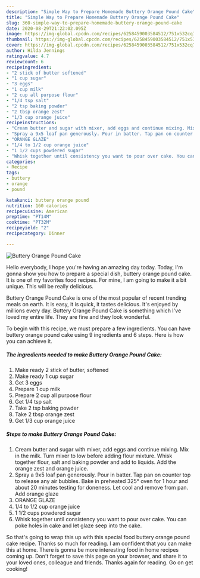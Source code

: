 ```yaml
---
description: "Simple Way to Prepare Homemade Buttery Orange Pound Cake"
title: "Simple Way to Prepare Homemade Buttery Orange Pound Cake"
slug: 360-simple-way-to-prepare-homemade-buttery-orange-pound-cake
date: 2020-08-29T21:22:02.095Z
image: https://img-global.cpcdn.com/recipes/6258459003584512/751x532cq70/buttery-orange-pound-cake-recipe-main-photo.jpg
thumbnail: https://img-global.cpcdn.com/recipes/6258459003584512/751x532cq70/buttery-orange-pound-cake-recipe-main-photo.jpg
cover: https://img-global.cpcdn.com/recipes/6258459003584512/751x532cq70/buttery-orange-pound-cake-recipe-main-photo.jpg
author: Hilda Jennings
ratingvalue: 4.7
reviewcount: 6
recipeingredient:
- "2 stick of butter softened"
- "1 cup sugar"
- "3 eggs"
- "1 cup milk"
- "2 cup all purpose flour"
- "1/4 tsp salt"
- "2 tsp baking powder"
- "2 tbsp orange zest"
- "1/3 cup orange juice"
recipeinstructions:
- "Cream butter and sugar with mixer, add eggs and continue mixing. Mix in the milk. Turn mixer to low before adding flour mixture. Whisk together flour, salt and baking powder and add to liquids. Add the orange zest and orange juice."
- "Spray a 9x5 loaf pan generously. Pour in batter. Tap pan on counter top to release any air bubbles. Bake in preheated 325° oven for 1 hour and about 20 minutes testing for doneness. Let cool and remove from pan. Add orange glaze"
- "ORANGE GLAZE"
- "1/4 to 1/2 cup orange juice"
- "1 1/2 cups powdered sugar"
- "Whisk together until consistency you want to pour over cake. You can poke holes in cake and let glaze seep into the cake."
categories:
- Recipe
tags:
- buttery
- orange
- pound

katakunci: buttery orange pound 
nutrition: 160 calories
recipecuisine: American
preptime: "PT14M"
cooktime: "PT32M"
recipeyield: "2"
recipecategory: Dinner

---
```



![Buttery Orange Pound Cake](https://img-global.cpcdn.com/recipes/6258459003584512/751x532cq70/buttery-orange-pound-cake-recipe-main-photo.jpg)

Hello everybody, I hope you're having an amazing day today. Today, I'm gonna show you how to prepare a special dish, buttery orange pound cake. It is one of my favorites food recipes. For mine, I am going to make it a bit unique. This will be really delicious.



Buttery Orange Pound Cake is one of the most popular of recent trending meals on earth. It is easy, it is quick, it tastes delicious. It's enjoyed by millions every day. Buttery Orange Pound Cake is something which I've loved my entire life. They are fine and they look wonderful.


To begin with this recipe, we must prepare a few ingredients. You can have buttery orange pound cake using 9 ingredients and 6 steps. Here is how you can achieve it.

<!--inarticleads1-->

##### The ingredients needed to make Buttery Orange Pound Cake:

1. Make ready 2 stick of butter, softened
1. Make ready 1 cup sugar
1. Get 3 eggs
1. Prepare 1 cup milk
1. Prepare 2 cup all purpose flour
1. Get 1/4 tsp salt
1. Take 2 tsp baking powder
1. Take 2 tbsp orange zest
1. Get 1/3 cup orange juice




<!--inarticleads2-->

##### Steps to make Buttery Orange Pound Cake:

1. Cream butter and sugar with mixer, add eggs and continue mixing. Mix in the milk. Turn mixer to low before adding flour mixture. Whisk together flour, salt and baking powder and add to liquids. Add the orange zest and orange juice.
1. Spray a 9x5 loaf pan generously. Pour in batter. Tap pan on counter top to release any air bubbles. Bake in preheated 325° oven for 1 hour and about 20 minutes testing for doneness. Let cool and remove from pan. Add orange glaze
1. ORANGE GLAZE
1. 1/4 to 1/2 cup orange juice
1. 1 1/2 cups powdered sugar
1. Whisk together until consistency you want to pour over cake. You can poke holes in cake and let glaze seep into the cake.




So that's going to wrap this up with this special food buttery orange pound cake recipe. Thanks so much for reading. I am confident that you can make this at home. There is gonna be more interesting food in home recipes coming up. Don't forget to save this page on your browser, and share it to your loved ones, colleague and friends. Thanks again for reading. Go on get cooking!
